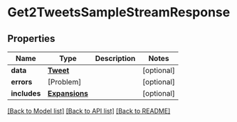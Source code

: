 # Get2TweetsSampleStreamResponse

## Properties
Name | Type | Description | Notes
------------ | ------------- | ------------- | -------------
**data** | [**Tweet**](Tweet.md) |  | [optional] 
**errors** | [Problem] |  | [optional] 
**includes** | [**Expansions**](Expansions.md) |  | [optional] 

[[Back to Model list]](../README.md#documentation-for-models) [[Back to API list]](../README.md#documentation-for-api-endpoints) [[Back to README]](../README.md)



